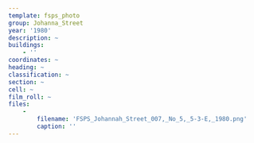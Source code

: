 ```yaml
---
template: fsps_photo
group: Johanna_Street
year: '1980'
description: ~
buildings:
    - ''
coordinates: ~
heading: ~
classification: ~
section: ~
cell: ~
film_roll: ~
files:
    -
        filename: 'FSPS_Johannah_Street_007,_No_5,_5-3-E,_1980.png'
        caption: ''
---
```

